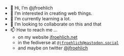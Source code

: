 - 👋 Hi, I’m @jfroehlich
- 👀 I’m interested in creating web things.
- 🌱 I’m currently learning a lot.
- 💞️ I’m looking to collaborate on this and that
- 📫 How to reach me ...
  - on my website [jfroehlich.net](https://jfroehlich.net/)
  - in the fediverse at <a href="https://mastodon.social/@jfroehlich">`@jfroehlich@mastodon.social`</a>
  - and maybe on twitter [@jfroehlich](https://twitter.com/jfroehlich)


<!---
jfroehlich/jfroehlich is a ✨ special ✨ repository because its `README.md` (this file) appears on your GitHub profile.
You can click the Preview link to take a look at your changes.
--->
